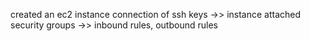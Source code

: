 created an ec2 instance
connection of ssh keys ->> instance
attached security groups ->> inbound rules, outbound rules
